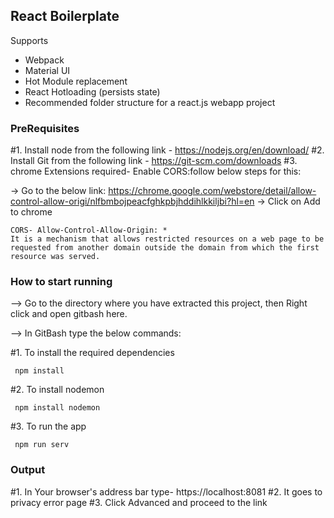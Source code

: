 ## React Boilerplate

Supports

- Webpack
- Material UI
- Hot Module replacement
- React Hotloading (persists state)
- Recommended folder structure for a react.js webapp project 

### PreRequisites
#1. Install node from the following link - https://nodejs.org/en/download/
#2. Install Git from the following link - https://git-scm.com/downloads
#3. chrome Extensions required- Enable CORS:follow below steps for this:

-> Go to the below link:
https://chrome.google.com/webstore/detail/allow-control-allow-origi/nlfbmbojpeacfghkpbjhddihlkkiljbi?hl=en
-> Click on Add to chrome 
 
    CORS- Allow-Control-Allow-Origin: *
	It is a mechanism that allows restricted resources on a web page to be requested from another domain outside the domain from which the first resource was served.

### How to start running

--> Go to the directory where you have extracted this project, then Right click and open gitbash here.

--> In GitBash type the below commands:


#1. To install the required dependencies 

	 npm install

#2. To install nodemon

	 npm install nodemon
	
#3. To run the app
 	
	 npm run serv

### Output

#1. In Your browser's address bar type- https://localhost:8081
#2. It goes to privacy error page
#3. Click Advanced and proceed to the link



